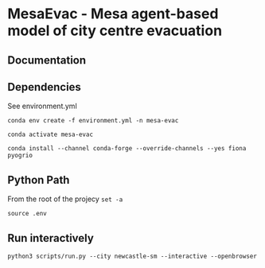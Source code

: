 # MesaEvac - Mesa agent-based model of city centre evacuation

## Documentation

## Dependencies

See environment.yml

`conda env create -f environment.yml -n mesa-evac`

`conda activate mesa-evac`

`conda install --channel conda-forge --override-channels --yes fiona pyogrio`

## Python Path

From the root of the projecy
`set -a`

`source .env`

## Run interactively

`python3 scripts/run.py --city newcastle-sm --interactive --openbrowser`

